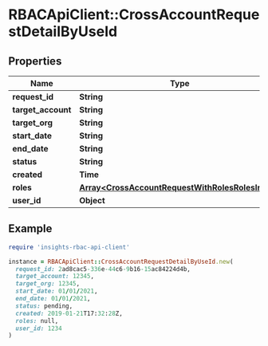 # RBACApiClient::CrossAccountRequestDetailByUseId

## Properties

| Name | Type | Description | Notes |
| ---- | ---- | ----------- | ----- |
| **request_id** | **String** |  | [optional] |
| **target_account** | **String** |  | [optional] |
| **target_org** | **String** |  | [optional] |
| **start_date** | **String** |  | [optional] |
| **end_date** | **String** |  | [optional] |
| **status** | **String** |  | [optional] |
| **created** | **Time** |  | [optional] |
| **roles** | [**Array&lt;CrossAccountRequestWithRolesRolesInner&gt;**](CrossAccountRequestWithRolesRolesInner.md) |  | [optional] |
| **user_id** | **Object** |  | [optional] |

## Example

```ruby
require 'insights-rbac-api-client'

instance = RBACApiClient::CrossAccountRequestDetailByUseId.new(
  request_id: 2ad8cac5-336e-44c6-9b16-15ac84224d4b,
  target_account: 12345,
  target_org: 12345,
  start_date: 01/01/2021,
  end_date: 01/01/2021,
  status: pending,
  created: 2019-01-21T17:32:28Z,
  roles: null,
  user_id: 1234
)
```

